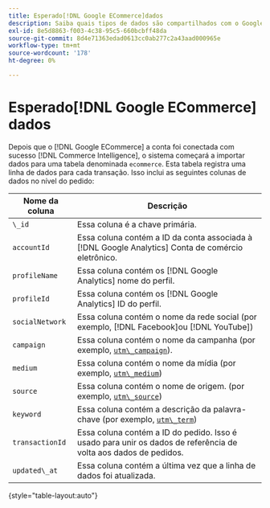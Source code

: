 ```yaml
---
title: Esperado[!DNL Google ECommerce]dados
description: Saiba quais tipos de dados são compartilhados com o Google ECommerce.
exl-id: 8e5d8863-f003-4c38-95c5-660bcbff48da
source-git-commit: 8d4e71363edad0613cc0ab277c2a43aad000965e
workflow-type: tm+mt
source-wordcount: '178'
ht-degree: 0%

---
```


# Esperado[!DNL Google ECommerce] dados

Depois que o [!DNL Google ECommerce] a conta foi conectada com sucesso [!DNL Commerce Intelligence], o sistema começará a importar dados para uma tabela denominada `ecommerce`. Esta tabela registra uma linha de dados para cada transação. Isso inclui as seguintes colunas de dados no nível do pedido:

| Nome da coluna | Descrição |
|-----|-----|
| `\_id` | Essa coluna é a chave primária. |
| `accountId` | Essa coluna contém a ID da conta associada à [!DNL Google Analytics] Conta de comércio eletrônico. |
| `profileName` | Essa coluna contém os [!DNL Google Analytics] nome do perfil. |
| `profileId` | Essa coluna contém os [!DNL Google Analytics] ID do perfil. |
| `socialNetwork` | Essa coluna contém o nome da rede social (por exemplo, [!DNL Facebook]ou [!DNL YouTube]) |
| `campaign` | Essa coluna contém o nome da campanha (por exemplo, [`utm\_campaign`](https://support.google.com/analytics/answer/1033867?hl=en)). |
| `medium` | Essa coluna contém o nome da mídia (por exemplo, [`utm\_medium`](https://support.google.com/analytics/answer/1033867?hl=en)) |
| `source` | Essa coluna contém o nome de origem. (por exemplo, [`utm\_source`](https://support.google.com/analytics/answer/1033867?hl=en)) |
| `keyword` | Essa coluna contém a descrição da palavra-chave (por exemplo, [`utm\_term`](https://support.google.com/analytics/answer/1033867?hl=en)) |
| `transactionId` | Essa coluna contém a ID do pedido. Isso é usado para unir os dados de referência de volta aos dados de pedidos. |
| `updated\_at` | Essa coluna contém a última vez que a linha de dados foi atualizada. |

{style="table-layout:auto"}
